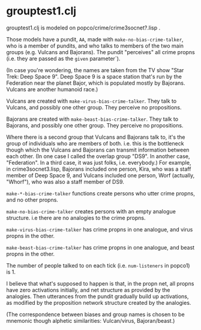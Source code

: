 grouptest1.clj
====

grouptest1.clj is modeled on popco/crime/crime3socnet?.lisp .

Those models have a pundit, `AA`, made with `make-no-bias-crime-talker`,
who is a member of pundits, and who talks to members of the two main
groups (e.g. Vulcans and Bajorans).  The pundit "perceives" all crime
propns (i.e. they are passed as the `given` parameter`).

(In case you're wondering, the names are taken from the TV show "Star
Trek: Deep Space 9".  Deep Space 9 is a space station that's run by the
Federation near the planet Bajor, which is populated mostly by Bajorans.
Vulcans are another humanoid race.)

Vulcans are created with `make-virus-bias-crime-talker`.  They talk to
Vulcans, and possibly one other group.  They perceive no propositions.

Bajorans are created with `make-beast-bias-crime-talker`.  They talk to Bajorans, and
possibly one other group.  They perceive no propositions.

Where there is a second group that Vulcans and Bajorans talk to, it's
the group of individuals who are members of both.  i.e. this is the
bottleneck though which the Vulcans and Bajorans can transmit
information between each other.  (In one case I called the overlap group
"DS9". In another case, "Federation".  In a third case, it was just
folks, i.e. everybody.)  For example, in crime3socnet3.lisp, Bajorans
included one person, Kira, who was a staff member of Deep Space 9, and
Vulcans included one person, Worf (actually, "Whorf"), who was also a
staff member of DS9.

`make-*-bias-crime-talker` functions create persons who utter crime
propns, and no other propns.

`make-no-bias-crime-talker` creates persons with an empty analogue
structure.  i.e there are no analogies to the crime propns.

`make-virus-bias-crime-talker` has crime propns in one analogue, and
virus propns in the other.

`make-beast-bias-crime-talker` has crime propns in one analogue, and
beast propns in the other.

The number of people talked to on each tick (i.e. `num-listeners` in
popco1) is 1.

I believe that what's supposed to happen is that, in the propn net, all
propns have zero activations initially, and net structure as provided by
the analogies.  Then utterances from the pundit gradually build up
activations, as modified by the proposition network structure created by
the analogies.

(The correspondence between biases and group names is chosen to be mnemonic
though alphetic similarities: Vulcan/virus, Bajoran/beast.)

